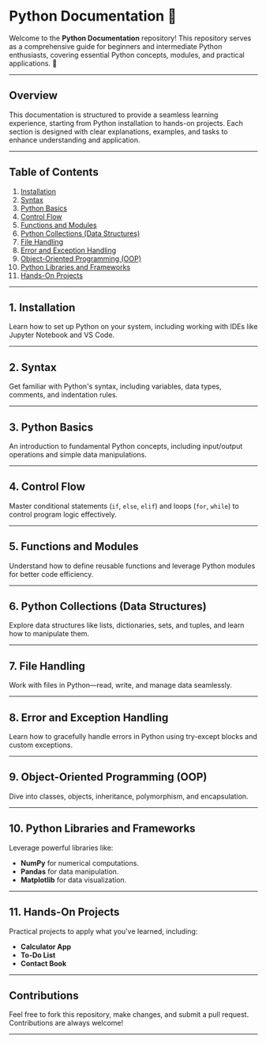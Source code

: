 # Python Documentation 📘

Welcome to the **Python Documentation** repository! This repository serves as a comprehensive guide for beginners and intermediate Python enthusiasts, covering essential Python concepts, modules, and practical applications. 🚀

---

## **Overview**
This documentation is structured to provide a seamless learning experience, starting from Python installation to hands-on projects. Each section is designed with clear explanations, examples, and tasks to enhance understanding and application.

---

##  **Table of Contents**
1. [Installation](#1-installation)
2. [Syntax](#2-syntax)
3. [Python Basics](#3-python-basics)
4. [Control Flow](#4-control-flow)
5. [Functions and Modules](#5-functions-and-modules)
6. [Python Collections (Data Structures)](#6-python-collections-data-structures)
7. [File Handling](#7-file-handling)
8. [Error and Exception Handling](#8-error-and-exception-handling)
9. [Object-Oriented Programming (OOP)](#9-object-oriented-programming-oop)
10. [Python Libraries and Frameworks](#10-python-libraries-and-frameworks)
11. [Hands-On Projects](#11-hands-on-projects)

---

##  **1. Installation**
Learn how to set up Python on your system, including working with IDEs like Jupyter Notebook and VS Code.

---

##  **2. Syntax**
Get familiar with Python's syntax, including variables, data types, comments, and indentation rules.

---

## **3. Python Basics**
An introduction to fundamental Python concepts, including input/output operations and simple data manipulations.

---

## **4. Control Flow**
Master conditional statements (`if`, `else`, `elif`) and loops (`for`, `while`) to control program logic effectively.

---

## **5. Functions and Modules**
Understand how to define reusable functions and leverage Python modules for better code efficiency.

---

##  **6. Python Collections (Data Structures)**
Explore data structures like lists, dictionaries, sets, and tuples, and learn how to manipulate them.

---

##  **7. File Handling**
Work with files in Python—read, write, and manage data seamlessly.

---

##  **8. Error and Exception Handling**
Learn how to gracefully handle errors in Python using try-except blocks and custom exceptions.

---

## **9. Object-Oriented Programming (OOP)**
Dive into classes, objects, inheritance, polymorphism, and encapsulation.

---

## **10. Python Libraries and Frameworks**
Leverage powerful libraries like:
- **NumPy** for numerical computations.
- **Pandas** for data manipulation.
- **Matplotlib** for data visualization.

---

## **11. Hands-On Projects**
Practical projects to apply what you've learned, including:
- **Calculator App**
- **To-Do List**
- **Contact Book**

---

## **Contributions**
Feel free to fork this repository, make changes, and submit a pull request. Contributions are always welcome!

---

